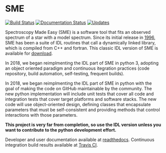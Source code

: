 # SME
[![Build Status](https://travis-ci.org/JeffValenti/SME.svg?branch=master)](https://travis-ci.org/JeffValenti/SME)
[![Documentation Status](https://readthedocs.org/projects/sme/badge/?version=latest)](https://sme.readthedocs.io/en/latest/?badge=latest)
[![Updates](https://pyup.io/repos/github/JeffValenti/SME/shield.svg)](https://pyup.io/repos/github/JeffValenti/SME/)

Spectroscopy Made Easy (SME) is a software tool that fits an observed
spectrum of a star with a model spectrum. Since its initial release in
[1996](http://adsabs.harvard.edu/abs/1996A%26AS..118..595V), SME has been a
suite of IDL routines that call a dynamically linked library, which is
compiled from C++ and fortran. This classic IDL version of SME is available
for [download](http://www.stsci.edu/~valenti/sme.html).

In 2018, we began reimplmenting the IDL part of SME in python 3,
adopting an object oriented paradigm and continuous itegration practices
(code repository, build automation, self-testing, frequent builds).

In 2018, we began reimplmenting the IDL part of SME in python with
the goal of making the code on GitHub maintainable by the community.
The new python implementation will include unit tests that cover all code
and integration tests that cover target platforms and software stacks.
The new code will use object-oriented design, defining classes that
encapsulate parameters that must be self-consistent and providing
methods that control interactions with those parameters.

**This project is very far from completion, so use the IDL version
unless you want to contribute to the python development effort.**

Developer and user documentation available at
[readthedocs](https://sme.readthedocs.io/en/latest/index.html).
Continuous integration build results available at
[Travis CI](https://travis-ci.org/JeffValenti/SME/builds).
